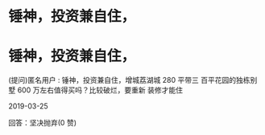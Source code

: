 # 锤神，投资兼自住，

# 锤神，投资兼自住，

(提问)匿名用户 : 锤神，投资兼自住，增城荔湖城 280 平带三 百平花园的独栋别墅 600 万左右值得买吗？比较破烂，要重新 装修才能住

2019-03-25

回答：坚决抛弃(0 赞)
